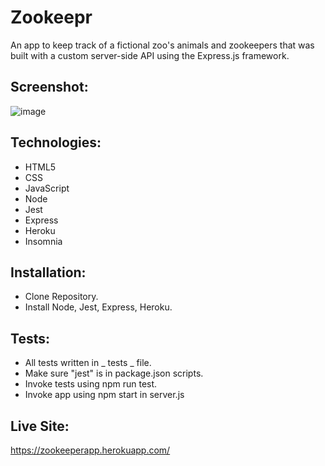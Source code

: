 # Zookeepr

An app to keep track of a fictional zoo's animals and zookeepers that was built with a custom server-side API using the Express.js framework.

## Screenshot:
![image](https://github.com/bdamota/Zookeepr/blob/master/Screen%20Shot%202020-08-01%20at%2011.02.02%20PM.png)


## Technologies:
- HTML5
- CSS
- JavaScript
- Node
- Jest
- Express
- Heroku 
- Insomnia 

## Installation:
- Clone Repository.
- Install Node, Jest, Express, Heroku.

## Tests:
- All tests written in _ tests _ file.
- Make sure "jest" is in package.json scripts.
- Invoke tests using npm run test.
- Invoke app using npm start in server.js 

## Live Site:
https://zookeeperapp.herokuapp.com/
